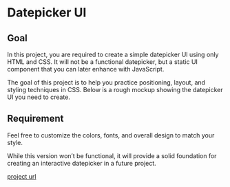 # Datepicker UI

## Goal

In this project, you are required to create a simple datepicker UI using only HTML and CSS. It will not be a functional datepicker, but a static UI component that you can later enhance with JavaScript.

The goal of this project is to help you practice positioning, layout, and styling techniques in CSS. Below is a rough mockup showing the datepicker UI you need to create.

## Requirement

Feel free to customize the colors, fonts, and overall design to match your style.

While this version won’t be functional, it will provide a solid foundation for creating an interactive datepicker in a future project.

[project url](https://roadmap.sh/projects/datepicker-ui)
